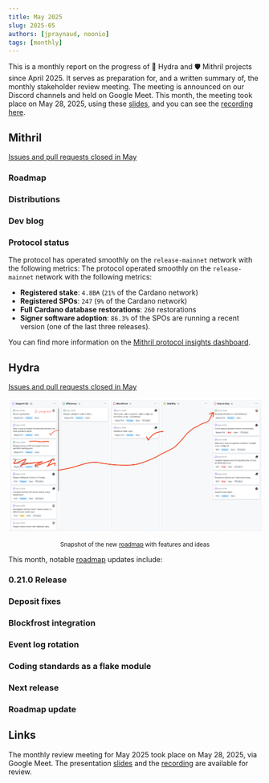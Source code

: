 ```yaml
---
title: May 2025
slug: 2025-05
authors: [jpraynaud, noonio]
tags: [monthly]
---
```


This is a monthly report on the progress of 🐲 Hydra and 🛡 Mithril projects since April 2025. It serves as preparation for, and a written summary of, the monthly stakeholder review meeting. The meeting is announced on our Discord channels and held on Google Meet. This month, the meeting took place on May 28, 2025, using these [slides][slides], and you can see the [recording here][recording].

## Mithril

[Issues and pull requests closed in May](https://github.com/input-output-hk/mithril/issues?q=is%3Aclosed+sort%3Aupdated-desc+closed%3A2025-05-01..2025-05-30)

### Roadmap

### Distributions

### Dev blog

### Protocol status

The protocol has operated smoothly on the `release-mainnet` network with the following metrics:
The protocol operated smoothly on the `release-mainnet` network with the following metrics:

- **Registered stake**: `4.8B₳` (`21%` of the Cardano network)
- **Registered SPOs**: `247` (`9%` of the Cardano network)
- **Full Cardano database restorations**: `260` restorations
- **Signer software adoption**: `86.3%` of the SPOs are running a recent version (one of the last three releases).

You can find more information on the [Mithril protocol insights dashboard](https://lookerstudio.google.com/s/mbL23-8gibI).

## Hydra

[Issues and pull requests closed in May](https://github.com/cardano-scaling/hydra/issues?q=is%3Aclosed+sort%3Aupdated-desc+closed%3A2025-05-01..2025-05-30)

![The roadmap with features and ideas](./img/2025-05-hydra-roadmap.png)
<small><center>Snapshot of the new [roadmap](https://github.com/orgs/cardano-scaling/projects/7/views/6) with features and ideas</center></small>

This month, notable [roadmap](https://github.com/orgs/cardano-scaling/projects/7/views/6) updates include:

### 0.21.0 Release

### Deposit fixes

### Blockfrost integration

### Event log rotation

### Coding standards as a flake module

### Next release

### Roadmap update

## Links

The monthly review meeting for May 2025 took place on May 28, 2025, via Google Meet.
The presentation [slides][slides] and the [recording][recording] are available for review.

[slides]: https://docs.google.com/presentation/d/1iWbN_V3gku4Uwbvl1F8x8Dhi5M_E2nuidrb7oi1XjwE/edit?slide=id.g1f87a7454a5_0_1392#slide=id.g1f87a7454a5_0_1392
[recording]: https://drive.google.com/file/d/1qdOu_3WXXxEbQg-IhVdgZFENgJKX2o6A/view?usp=sharing
